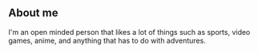 
## About me

I'm an open minded person that likes a lot of things such as sports, video games, anime, and anything that has to do with adventures.



